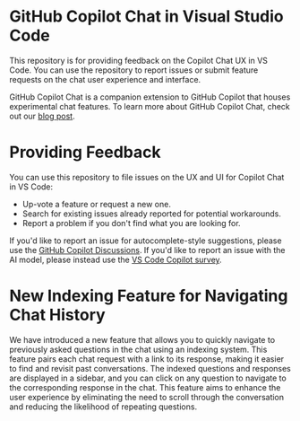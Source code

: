 # GitHub Copilot Chat in Visual Studio Code

This repository is for providing feedback on the Copilot Chat UX in VS Code. You can use the repository to report issues or submit feature requests on the chat user experience and interface.

GitHub Copilot Chat is a companion extension to GitHub Copilot that houses experimental chat features. To learn more about GitHub Copilot Chat, check out our [blog post](https://code.visualstudio.com/blogs/2023/03/30/vscode-copilot).

# Providing Feedback

You can use this repository to file issues on the UX and UI for Copilot Chat in VS Code:

* Up-vote a feature or request a new one.
* Search for existing issues already reported for potential workarounds.
* Report a problem if you don't find what you are looking for.

If you'd like to report an issue for autocomplete-style suggestions, please use the [GitHub Copilot Discussions](https://github.com/orgs/community/discussions/categories/copilot). If you'd like to report an issue with the AI model, please instead use the [VS Code Copilot survey](https://aka.ms/vscode-copilot-survey).

# New Indexing Feature for Navigating Chat History

We have introduced a new feature that allows you to quickly navigate to previously asked questions in the chat using an indexing system. This feature pairs each chat request with a link to its response, making it easier to find and revisit past conversations. The indexed questions and responses are displayed in a sidebar, and you can click on any question to navigate to the corresponding response in the chat. This feature aims to enhance the user experience by eliminating the need to scroll through the conversation and reducing the likelihood of repeating questions.
